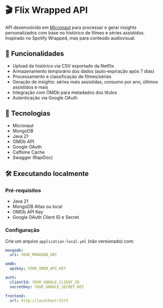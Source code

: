 # 🎬 Flix Wrapped API

API desenvolvida em [Micronaut](https://micronaut.io/) para processar e gerar insights personalizados com base no histórico de filmes e séries assistidos. Inspirado no Spotify Wrapped, mas para conteúdo audiovisual.

## 🚀 Funcionalidades

- Upload de histórico via CSV exportado da Netflix
- Armazenamento temporário dos dados (auto-expiração após 7 dias)
- Processamento e classificação de filmes/séries
- Geração de insights: séries mais assistidas, consumo por ano, últimos assistidos e mais
- Integração com OMDb para metadados dos títulos
- Autenticação via Google OAuth

## 🧪 Tecnologias

- Micronaut
- MongoDB
- Java 21
- OMDb API
- Google OAuth
- Caffeine Cache
- Swagger (RapiDoc)

## 🛠️ Executando localmente

### Pré-requisitos

- Java 21
- MongoDB Atlas ou local
- OMDb API Key
- Google OAuth Client ID e Secret

### Configuração

Crie um arquivo `application-local.yml` (não versionado) com:

```yaml
mongodb:
  uri: YOUR_MONGODB_URI

omdb:
  apikey: YOUR_OMDB_API_KEY

auth:
  clientId: YOUR_GOOGLE_CLIENT_ID
  secretKey: YOUR_GOOGLE_SECRET_KEY

frontend:
  url: http://localhost:5173
